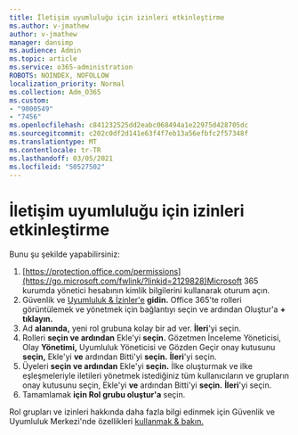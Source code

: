 ```yaml
---
title: İletişim uyumluluğu için izinleri etkinleştirme
ms.author: v-jmathew
author: v-jmathew
manager: dansimp
ms.audience: Admin
ms.topic: article
ms.service: o365-administration
ROBOTS: NOINDEX, NOFOLLOW
localization_priority: Normal
ms.collection: Adm_O365
ms.custom:
- "9000549"
- "7456"
ms.openlocfilehash: c841232525dd2eabc068494a1e22975d428705dc
ms.sourcegitcommit: c202c0df2d141e63f4f7eb13a56efbfc2f57348f
ms.translationtype: MT
ms.contentlocale: tr-TR
ms.lasthandoff: 03/05/2021
ms.locfileid: "50527502"
---
```

# <a name="enable-permissions-for-communication-compliance"></a>İletişim uyumluluğu için izinleri etkinleştirme

Bunu şu şekilde yapabilirsiniz:

1. [https://protection.office.com/permissions](https://go.microsoft.com/fwlink/?linkid=2129828)Microsoft 365 kurumda yönetici hesabının kimlik bilgilerini kullanarak oturum açın.
2. Güvenlik ve [Uyumluluk & İzinler'e](https://go.microsoft.com/fwlink/?linkid=2101341) **gidin.** Office 365'te rolleri görüntülemek ve yönetmek için bağlantıyı seçin ve ardından Oluştur'a **\+ tıklayın.**
3. Ad **alanında,** yeni rol grubuna kolay bir ad ver. **İleri**'yi seçin.
4. Rolleri **seçin ve ardından** Ekle'yi **seçin.** Gözetmen İnceleme Yöneticisi, Olay  **Yönetimi,** Uyumluluk Yöneticisi ve Gözden Geçir onay kutusunu **seçin,** Ekle'yi **ve** ardından Bitti'yi **seçin.** **İleri**'yi seçin.
5. Üyeleri **seçin ve ardından** Ekle'yi **seçin.** İlke oluşturmak ve ilke eşleşmeleriyle iletileri yönetmek istediğiniz tüm kullanıcıların ve grupların onay kutusunu seçin, Ekle'yi **ve** ardından Bitti'yi **seçin.** **İleri**'yi seçin.
6. Tamamlamak **için Rol grubu oluştur'a** seçin.

Rol grupları ve izinleri hakkında daha fazla bilgi edinmek için Güvenlik ve Uyumluluk Merkezi'nde özellikleri [kullanmak & bakın.](https://go.microsoft.com/fwlink/?linkid=2114184)
